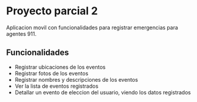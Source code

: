 # Proyecto parcial 2
Aplicacion movil con funcionalidades para registrar emergencias para agentes 911.

## Funcionalidades
- Registrar ubicaciones de los eventos
- Registrar fotos de los eventos
- Registrar nombres y descripciones de los eventos
- Ver la lista de eventos registrados
- Detallar un evento de eleccion del usuario, viendo los datos registrados
